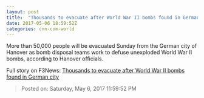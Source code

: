 ```yaml
---
layout: post
title:  "Thousands to evacuate after World War II bombs found in German city"
date: 2017-05-06 18:59:52Z
categories: cnn-com-world
---
```


More than 50,000 people will be evacuated Sunday from the German city of Hanover as bomb disposal teams work to defuse unexploded World War II bombs, according to Hanover officials.


Full story on F3News: [Thousands to evacuate after World War II bombs found in German city](http://www.f3nws.com/n/ZkpkUF)

> Posted on: Saturday, May 6, 2017 11:59:52 PM
